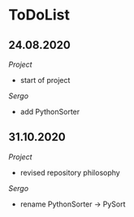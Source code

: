 # ToDoList


## 24.08.2020

*Project*

- start of project

*Sergo*

- add PythonSorter

## 31.10.2020

*Project*

- revised repository philosophy

*Sergo*

- rename PythonSorter -> PySort
